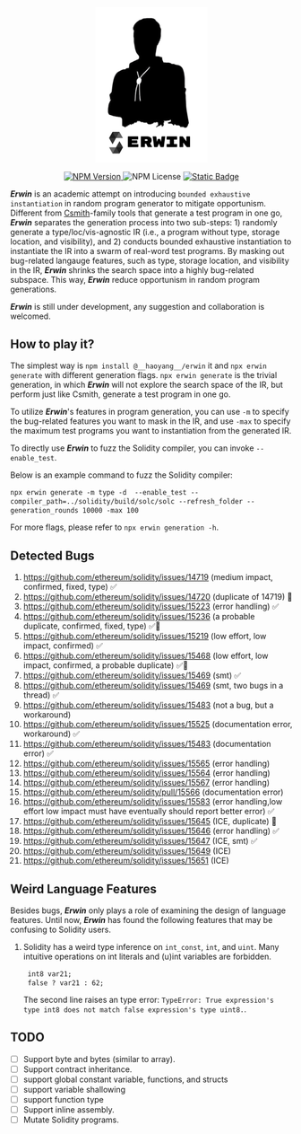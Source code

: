 <p align="center">
<img src="https://raw.githubusercontent.com/haoyang9804/haoyang9804.github.io/master/Erwin_icon.png" alt="erwin" width="200"/>
</p>
<p align="center">
  <a href="https://www.npmjs.com/package/@__haoyang__/erwin">
    <img alt="NPM Version" src="https://img.shields.io/npm/v/%40__haoyang__%2Ferwin">
  </a>
  <img alt="NPM License" src="https://img.shields.io/npm/l/%40__haoyang__%2Ferwin">
  <a href="https://haoyang9804.github.io/erwin/index.html">
    <img alt="Static Badge" src="https://img.shields.io/badge/Documentation-red">
  </a>
</p>

***Erwin*** is an academic attempt on introducing `bounded exhaustive instantiation` in random program generator to mitigate opportunism.
Different from [Csmith](https://github.com/csmith-project/csmith)-family tools that generate a test program in one go, ***Erwin*** separates the generation process into two sub-steps: 1) randomly generate a type/loc/vis-agnostic IR (i.e., a program without type, storage location, and visibility), and 2) conducts bounded exhaustive instantiation to instantiate the IR into a swarm of real-word test programs.
By masking out bug-related langauge features, such as type, storage location, and visibility in the IR, ***Erwin*** shrinks the search space into a highly bug-related subspace. This way, ***Erwin*** reduce opportunism in random program generations.

***Erwin*** is still under development, any suggestion and collaboration is welcomed.

## How to play it?

The simplest way is `npm install @__haoyang__/erwin` it and `npx erwin generate` with different generation flags. `npx erwin generate` is the trivial generation, in which ***Erwin*** will not explore the search space of the IR, but perform just like Csmith, generate a test program in one go.

To utilize ***Erwin***'s features in program generation, you can use `-m` to specify the bug-related features you want to mask in the IR, and use `-max` to specify the maximum test programs you want to instantiation from the generated IR.

To directly use ***Erwin*** to fuzz the Solidity compiler, you can invoke `--enable_test`.

Below is an example command to fuzz the Solidity compiler:

```
npx erwin generate -m type -d  --enable_test --compiler_path=../solidity/build/solc/solc --refresh_folder --generation_rounds 10000 -max 100
```

For more flags, please refer to `npx erwin generation -h`.

## Detected Bugs

1. https://github.com/ethereum/solidity/issues/14719 (medium impact, confirmed, fixed, type) ✅
2. https://github.com/ethereum/solidity/issues/14720 (duplicate of 14719) 🤡
3. https://github.com/ethereum/solidity/issues/15223 (error handling) ✅
4. https://github.com/ethereum/solidity/issues/15236 (a probable duplicate, confirmed, fixed, type) ✅🤡
5. https://github.com/ethereum/solidity/issues/15219 (low effort, low impact, confirmed) ✅
6. https://github.com/ethereum/solidity/issues/15468 (low effort, low impact, confirmed, a probable duplicate) ✅🤡
7. https://github.com/ethereum/solidity/issues/15469 (smt) ✅
8. https://github.com/ethereum/solidity/issues/15469 (smt, two bugs in a thread) ✅
9. https://github.com/ethereum/solidity/issues/15483 (not a bug, but a workaround)
10. https://github.com/ethereum/solidity/issues/15525 (documentation error, workaround) ✅
11. https://github.com/ethereum/solidity/issues/15483 (documentation error) ✅
12. https://github.com/ethereum/solidity/issues/15565 (error handling)
13. https://github.com/ethereum/solidity/issues/15564 (error handling)
14. https://github.com/ethereum/solidity/issues/15567 (error handling)
15. https://github.com/ethereum/solidity/pull/15566 (documentation error)
16. https://github.com/ethereum/solidity/issues/15583 (error handling,low effort low impact must have eventually should report better error) ✅
17. https://github.com/ethereum/solidity/issues/15645 (ICE, duplicate) 🤡
18. https://github.com/ethereum/solidity/issues/15646 (error handling) ✅
19. https://github.com/ethereum/solidity/issues/15647 (ICE, smt) ✅
20. https://github.com/ethereum/solidity/issues/15649 (ICE)
21. https://github.com/ethereum/solidity/issues/15651 (ICE)

## Weird Language Features

Besides bugs, ***Erwin*** only plays a role of examining the design of language features. Until now, ***Erwin*** has found the following features that may be confusing to Solidity users.

1. Solidity has a weird type inference on `int_const`, `int`, and `uint`. Many intuitive operations on int literals and (u)int variables are forbidden.
   ```solidity
    int8 var21;
    false ? var21 : 62;
   ```
   The second line raises an type error:  `TypeError: True expression's type int8 does not match false expression's type uint8.`.

## TODO

- [ ] Support byte and bytes (similar to array).
- [ ] Support contract inheritance.
- [ ] support global constant variable, functions, and structs
- [ ] support variable shallowing
- [ ] support function type
- [ ] Support inline assembly.
- [ ] Mutate Solidity programs.